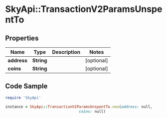 # SkyApi::TransactionV2ParamsUnspentTo

## Properties

Name | Type | Description | Notes
------------ | ------------- | ------------- | -------------
**address** | **String** |  | [optional] 
**coins** | **String** |  | [optional] 

## Code Sample

```ruby
require 'SkyApi'

instance = SkyApi::TransactionV2ParamsUnspentTo.new(address: null,
                                 coins: null)
```


